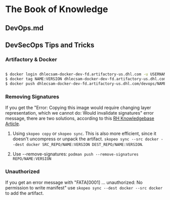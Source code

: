 # The Book of Knowledge

## DevOps.md

## DevSecOps Tips and Tricks

### Artifactory & Docker

``` bash

$ docker login dhlecsam-docker-dev-fd.artifactory-us.dhl.com -u USERNAME
$ docker tag NAME:VERSION dhlecsam-docker-dev-fd.artifactory-us.dhl.com/devops/NAME:VERSION
$ docker push dhlecsam-docker-dev-fd.artifactory-us.dhl.com/devops/NAME:VERSION

```

### Removing Signatures

If you get the "Error: Copying this image would require changing layer
representation, which we cannot do: Would invalidate signatures" error
message, there are two solutions, according to this
[RH Knowledgebase Article](https://access.redhat.com/solutions/6568941).

1. Using `skopeo copy` or `skopeo sync`.  This is also more efficient,
since it doesn't uncompress or unpack the artifact.
`skopeo sync --src docker --dest docker SRC_REPO/NAME:VERSION DEST_REPO/NAME:VERSION`.

2. Use --remove-signatures: `podman push --remove-signatures
   REPO/NAME:VERSION`

### Unauthorized

If you get an error message with "FATA[0001] ... unauthorized: No permission to write manifest"
use `skopeo sync --dest docker --src docker` to add the artifact.

[//]: # ( vim: set ai et nu sts=2 sw=2 ts=2 tw=78 filetype=markdown :)
